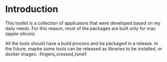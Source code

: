 # Introduction

This toolkit is a collection of applicaions that were developed based on my daily needs. For this reason, most of the packages are built only for mac (apple silicon).

All the tools should have a build process and be packaged in a release. In the future, maybe some tools can be released as libraries to be installed, or docker images. :fingers_crossed_tone1:
